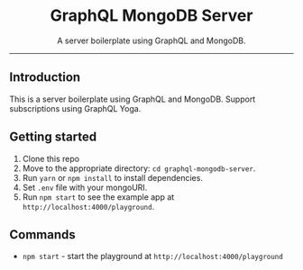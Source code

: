 <h1 align="center">
GraphQL MongoDB Server
</h1>

<p align="center">A server boilerplate using GraphQL and MongoDB.</p>

<hr />

## Introduction

This is a server boilerplate using GraphQL and MongoDB. Support subscriptions using GraphQL Yoga.

## Getting started

1. Clone this repo
2. Move to the appropriate directory: `cd graphql-mongodb-server`.
3. Run `yarn` or `npm install` to install dependencies.
4. Set `.env` file with your mongoURI.
5. Run `npm start` to see the example app at `http://localhost:4000/playground`.

## Commands

- `npm start` - start the playground at `http://localhost:4000/playground`

